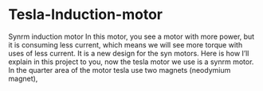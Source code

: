 # Tesla-Induction-motor
Synrm induction motor
In this motor, you see a motor with more power, but it is consuming less current, which means we will see more torque with uses of less current. It is a new design for the syn motors. Here is how I’ll explain in this project to you, now the tesla motor we use is a synrm motor. In the quarter area of the motor tesla use two magnets (neodymium magnet),
